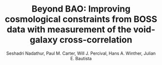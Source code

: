 ---
number: "27"
title: "Beyond BAO: Improving cosmological constraints from BOSS data with measurement of the void-galaxy cross-correlation"
arxiv_link: "https://arxiv.org/abs/1904.01030"
arxiv_id: "1904.01030"
author: "Seshadri Nadathur, Paul M. Carter, Will J. Percival, Hans A. Winther, Julian E. Bautista"
reviewed: True
journal: "Phys. Rev. D, 100, 023504 (2019)"
doi: "10.1103/PhysRevD.100.023504"
---